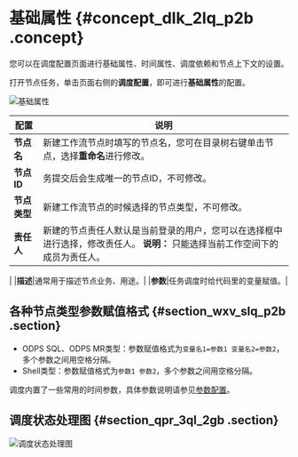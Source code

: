 # 基础属性 {#concept_dlk_2lq_p2b .concept}

您可以在调度配置页面进行基础属性、时间属性、调度依赖和节点上下文的设置。

打开节点任务，单击页面右侧的**调度配置**，即可进行**基础属性**的配置。

![基础属性](http://static-aliyun-doc.oss-cn-hangzhou.aliyuncs.com/assets/img/16300/15638727477831_zh-CN.png)

|配置|说明|
|--|--|
|**节点名**|新建工作流节点时填写的节点名，您可在目录树右键单击节点，选择**重命名**进行修改。|
|**节点ID**|务提交后会生成唯一的节点ID，不可修改。|
|**节点类型**|新建工作流节点的时候选择的节点类型，不可修改。|
|**责任人**|新建的节点责任人默认是当前登录的用户，您可以在选择框中进行选择，修改责任人。 **说明：** 只能选择当前工作空间下的成员为责任人。

 |
|**描述**|通常用于描述节点业务、用途。|
|**参数**|任务调度时给代码里的变量赋值。|

## 各种节点类型参数赋值格式 {#section_wxv_slq_p2b .section}

-   ODPS SQL、ODPS MR类型：参数赋值格式为`变量名1=参数1 变量名2=参数2`，多个参数之间用空格分隔。
-   Shell类型：参数赋值格式为`参数1 参数2`，多个参数之间用空格分隔。

调度内置了一些常用的时间参数，具体参数说明请参见[参数配置](intl.zh-CN/使用指南/数据开发/调度配置/参数配置.md#)。

## 调度状态处理图 {#section_qpr_3ql_2gb .section}

![调度状态处理图](http://static-aliyun-doc.oss-cn-hangzhou.aliyuncs.com/assets/img/16300/156387274734690_zh-CN.png)

